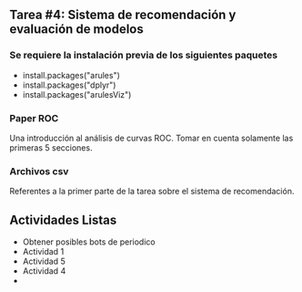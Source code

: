 ## Tarea #4: Sistema de recomendación y evaluación de modelos

### Se requiere la instalación previa de los siguientes paquetes
- install.packages("arules")
- install.packages("dplyr")
- install.packages("arulesViz")

### Paper ROC 
Una introducción al análisis de curvas ROC. Tomar en cuenta solamente las primeras 5 secciones.

### Archivos csv
Referentes a la primer parte de la tarea sobre el sistema de recomendación.

## Actividades Listas
- Obtener posibles bots de periodico
- Actividad 1
- Actividad 5
- Actividad 4
- 

